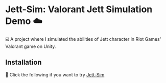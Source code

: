 # Jett-Sim: Valorant Jett Simulation Demo ☁️ 

☑️ A project where I simulated the abilities of Jett character in Riot Games' Valorant game on Unity.

## Installation

💽 Click the following if you want to try [Jett-Sim](https://ercealtun.itch.io/jett-sim)
